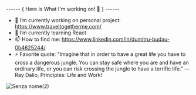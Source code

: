 
------ { Here is What I'm working on! 👋 } ------
- 🔭 I’m currently working on personal project: https://www.traveltogetherme.com/
- 🌱 I’m currently learning React
- 📫 How to find me: https://www.linkedin.com/in/dumitru-budau-0b4625244/
- ⚡ Favorite quote: “Imagine that in order to have a great life you have to cross a dangerous jungle. You can stay safe where you are and have an ordinary      life, or you can risk crossing the jungle to have a terrific life." ― Ray Dalio, Principles: Life and Work!


![Senza nome(2)](https://user-images.githubusercontent.com/98266676/177571044-c5a9dc48-6be6-47fe-a40b-a7824ce731be.jpg)
